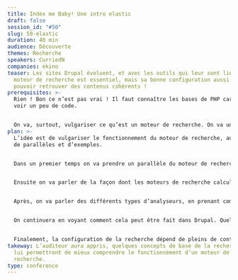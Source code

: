 ```yaml
---
title: Index me Baby! Une intro elastic
draft: false
session_id: "#50"
slug: 50-elastic
duration: 40 min
audience: Découverte
themes: Recherche
speakers: CurriedN
companies: ekino
teaser: Les sites Drupal évoluent, et avec les outils qui leur sont liées. Un
  moteur de recherche est essentiel, mais sa bonne configuration aussi ! On veut
  pouvoir retrouver des contenus cohérents !
prerequisites: >-
  Rien ! Bon ce n’est pas vrai ! Il faut connaître les bases de PHP car on va
  voir un peu de code. 


  On va, surtout, vulgariser ce qu’est un moteur de recherche. On va un peu rigoler sur les calculs des scores, et comparer les différentes options de configuration en prenant Elasticsearch comme exemple.
plan: >-
  L’idée est de vulgariser le fonctionnement du moteur de recherche, au travers
  de parallèles et d’exemples. 


  Dans un premier temps on va prendre un parallèle du moteur de recherche (la personne chargée d’une bibliothèque / librairie). Cette partie va permettre de vulgariser ce qu’est la recherche. 


  Ensuite on va parler de la façon dont les moteurs de recherche calculent les scores des documents pour les remonter à un utilisateur. On va s’amuser en prenant des exemples et en voyant ce que cela peut donner de calculer ces valeurs pour chaque input/document indexé. 


  Après, on va parler des différents types d’analyseurs, en prenant comme exemple Elasticsearch. On va comparer la différence entre les *tokenizers* et les *filters* au sein d’une même recherche sur des index différents et configurés différemment ! 


  On continuera en voyant comment cela peut être fait dans Drupal. Quelques exemples de code et *tips* pour guider les développeurs/eusses vers leur recherche de la recherche parfaite (ou pas) ! 


  Finalement, la configuration de la recherche dépend de pleins de contextes, les clients et de leur besoin, les outils intermédiaires utilisés, le moteur de recherche et ses possibilités de configurations, etc. Configurer un index à la perfection n’est pas un travail simple, et il y a toujours place à l’amélioration.
takeway: L’auditeur aura appris, quelques concepts de base de la recherche qui
  lui permettront de mieux comprendre le fonctionnement d’un moteur de
  recherche.
type: conference
---
```

